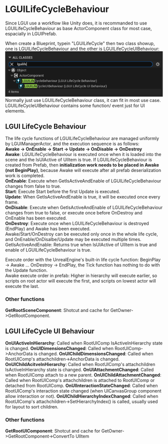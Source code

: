 # LGUILifeCycleBehaviour
Since LGUI use a workflow like Unity does, it is recommanded to use LGUILifeCycleBehaviour as base ActorComponent class for most case, espacially in LGUIPrefab.  

When create a Blueprint, typein "LGUILifeCycle" then two class showup, one is LGUILifeCycleBehaviour and the other is LGUILifeCycleUIBehaviour:  
![](./1.png)
Normally just use LGUILifeCycleBehaviour class, it can fit in most use case. LGUILifeCycleUIBehaviour contains some function/ event just for UI elements.  

## LGUI LifeCycle Behaviour
The life cycle functions of LGUILifeCycleBehaviour are managed uniformly by LGUIManagerActor, and the execution sequence is as follows:  
**Awake -> OnEnable -> Start -> Update -> OnDisable -> OnDestroy**  
**Awake**: LGUILifeCycleBehaviour is executed once when it is loaded into the scene and the IsUIActive of UIItem is true. If LGUILifeCycleBehaviour is created from Prefab, then **initialization work needs to be placed in Awake (not BeginPlay)**, because Awake will execute after all prefab deserialization work is completed.  
**OnEnable**: Execute when GetIsActiveAndEnable of LGUILifeCycleBehaviour changes from false to true.  
**Start**: Execute Start before the first Update is executed.  
**Update**: When GetIsActiveAndEnable is true, it will be executed once every frame.  
**OnDisable**: Execute when GetIsActiveAndEnable of LGUILifeCycleBehaviour changes from true to false, or execute once before OnDestroy and OnEnable has been executed.  
**OnDestroy**: Execute once when LGUILifeCycleBehaviour is destroyed (EndPlay) and Awake has been executed.  
Awake/Start/OnDestroy can be executed only once in the whole life cycle, and OnEnable/OnDisalbe/Update may be executed multiple times.  
GetIsActiveAndEnable: Returns true when IsUIActive of UIItem is true and enable of LGUILifeCycleBehaviour is true.  

Execute order with the UnrealEngine's built-in life cycle function: BeginPlay -> Awake ... OnDestroy -> EndPlay, the Tick function has nothing to do with the Update function.  
Awake execute order in prefab: Higher in hierarchy will execute earlier, so scripts on root actor will execute the first, and scripts on lowest actor will execute the last.  

### Other functions
**GetRootSceneComponent**: Shotcut and cache for GetOwner->GetRootComponent.  

## LGUI LifeCycle UI Behaviour
**OnUIActiveInHierarchy**: Called when RootUIComp IsActiveInHierarchy state is changed.
**OnUIDimensionsChanged**: Called when RootUIComp->AnchorData is changed.
**OnUIChildDimensionsChanged**: Called when RootUIComp's attachchildren->AnchorData is changed.
**OnUIChildAcitveInHierarchy**: Called when RootUIComp's attachchildren IsActiveInHierarchy state is changed.
**OnUIAttachmentChanged**: Called when RootUIComp attach to a new parent.
**OnUIChildAttachmentChanged**: Called when RootUIComp's attachchildren is attached to RootUIComp or detached from RootUIComp.
**OnUIInteractionStateChanged**: Called when RootUIComp's interaction state changed (when UICanvasGroup component allow interaction or not).
**OnUIChildHierarchyIndexChanged**: Called when RootUIComp's attachchildren->SetHierarchyIndex() is called, usually used for layout to sort children.
### Other functions
**GetRootUIComponent**: Shotcut and cache for GetOwner->GetRootComponent->ConvertTo UIItem

